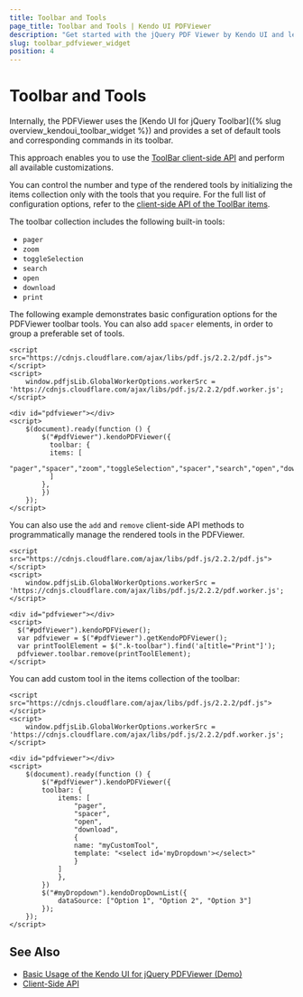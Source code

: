 ```yaml
---
title: Toolbar and Tools
page_title: Toolbar and Tools | Kendo UI PDFViewer
description: "Get started with the jQuery PDF Viewer by Kendo UI and learn how to use and define the tools in its toolbar."
slug: toolbar_pdfviewer_widget
position: 4
---
```


# Toolbar and Tools

Internally, the PDFViewer uses the [Kendo UI for jQuery Toolbar]({% slug overview_kendoui_toolbar_widget %}) and provides a set of default tools and corresponding commands in its toolbar.

This approach enables you to use the [ToolBar client-side API](https://docs.telerik.com/kendo-ui/api/javascript/ui/toolbar) and perform all available customizations.

You can control the number and type of the rendered tools by initializing the items collection only with the tools that you require. For the full list of configuration options, refer to the [client-side API of the ToolBar items](https://docs.telerik.com/kendo-ui/api/javascript/ui/pdfviewer/configuration/toolbar.items).

The toolbar collection includes the following built-in tools:

* `pager`
* `zoom`
* `toggleSelection`
* `search` 
* `open` 
* `download`
* `print`

The following example demonstrates basic configuration options for the PDFViewer toolbar tools. You can also add `spacer` elements, in order to group a preferable set of tools. 

    <script src="https://cdnjs.cloudflare.com/ajax/libs/pdf.js/2.2.2/pdf.js"></script>
    <script>
        window.pdfjsLib.GlobalWorkerOptions.workerSrc = 'https://cdnjs.cloudflare.com/ajax/libs/pdf.js/2.2.2/pdf.worker.js';
    </script>

    <div id="pdfviewer"></div>
    <script>
        $(document).ready(function () {
            $("#pdfViewer").kendoPDFViewer({            
              toolbar: {
              items: [
                "pager","spacer","zoom","toggleSelection","spacer","search","open","download","print"               
              ]
            },
            })
        });
    </script>

You can also use the `add` and `remove` client-side API methods to programmatically manage the rendered tools in the PDFViewer.

    <script src="https://cdnjs.cloudflare.com/ajax/libs/pdf.js/2.2.2/pdf.js"></script>
    <script>
        window.pdfjsLib.GlobalWorkerOptions.workerSrc = 'https://cdnjs.cloudflare.com/ajax/libs/pdf.js/2.2.2/pdf.worker.js';
    </script>

    <div id="pdfviewer"></div>
    <script>
      $("#pdfViewer").kendoPDFViewer();           
      var pdfviewer = $("#pdfViewer").getKendoPDFViewer();
      var printToolElement = $(".k-toolbar").find('a[title="Print"]');
      pdfviewer.toolbar.remove(printToolElement);
    </script>

 You can add custom tool in the items collection of the toolbar:

    <script src="https://cdnjs.cloudflare.com/ajax/libs/pdf.js/2.2.2/pdf.js"></script>
    <script>
        window.pdfjsLib.GlobalWorkerOptions.workerSrc = 'https://cdnjs.cloudflare.com/ajax/libs/pdf.js/2.2.2/pdf.worker.js';
    </script>

    <div id="pdfviewer"></div>
    <script>
        $(document).ready(function () {
            $("#pdfViewer").kendoPDFViewer({            
            toolbar: {
                items: [
                    "pager", 
                    "spacer", 
                    "open", 
                    "download",
                    {
                    name: "myCustomTool",
                    template: "<select id='myDropdown'></select>"
                    }
                ]
                },
            })
            $("#myDropdown").kendoDropDownList({
        	    dataSource: ["Option 1", "Option 2", "Option 3"]
            });
        });
    </script>


## See Also

* [Basic Usage of the Kendo UI for jQuery PDFViewer (Demo)](https://demos.telerik.com/kendo-ui/pdfviewer/index)
* [Client-Side API](/api/javascript/ui/pdfviewer)
